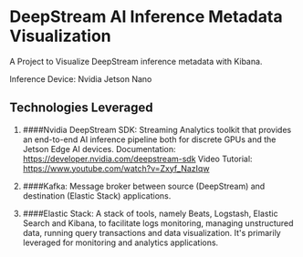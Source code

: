 # DeepStream AI Inference Metadata Visualization
A Project to Visualize DeepStream inference metadata with Kibana. 

Inference Device: Nvidia Jetson Nano

## Technologies Leveraged
1. ####Nvidia DeepStream SDK: Streaming Analytics toolkit that provides an end-to-end AI inference pipeline both for discrete GPUs and the Jetson Edge AI devices. 
Documentation: https://developer.nvidia.com/deepstream-sdk
Video Tutorial: https://www.youtube.com/watch?v=Zxyf_NazIqw

2. ####Kafka: Message broker between source (DeepStream) and destination (Elastic Stack) applications. 
3. ####Elastic Stack: A stack of tools, namely Beats, Logstash, Elastic Search and Kibana, to facilitate logs monitoring, managing unstructured data, running query transactions and data visualization. It's primarily leveraged for monitoring and analytics applications. 

